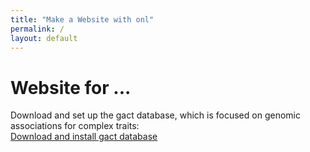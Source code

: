 ```yaml
---
title: "Make a Website with onl"
permalink: /
layout: default
---
```


# Website for ...

Download and set up the gact database, which is focused on genomic associations for complex traits:   
[Download and install gact database](exercises/01-exercises.html)  
